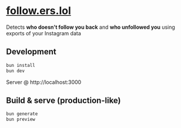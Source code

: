 # [follow.ers.lol](https://follow.ers.lol)

Detects **who doesn't follow you back** and **who unfollowed you** using exports of your Instagram data

## Development

```bash
bun install
bun dev
```

Server @ http://localhost:3000

## Build & serve (production-like)

```bash
bun generate
bun preview
```
